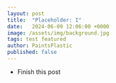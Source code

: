 ```yaml
---
layout: post
title:  "Placeholder: I"
date:   2024-06-09 12:06:00 +0000
image: /assets/img/background.jpg
tags: test featured
author: PaintsPlastic
published: false
---
```


- Finish this post


